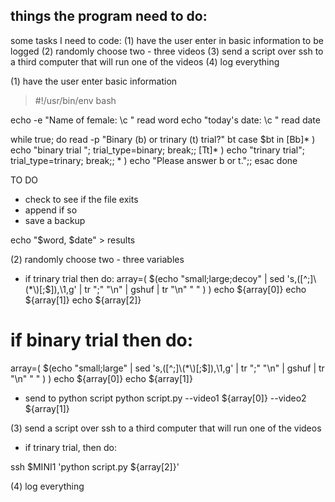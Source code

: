 ## things the program need to do:


some tasks I need to code:
(1) have the user enter in basic information to be logged
(2) randomly choose two - three videos
(3) send a script over ssh to a third computer that will run one of the videos
(4) log everything


(1) have the user enter basic information
> #!/usr/bin/env bash

echo -e "Name of female: \c "
read word
echo "today's date: \c "
read date

while true; do
    read -p "Binary (b) or trinary (t) trial?" bt
    case $bt in
        [Bb]* ) echo "binary trial "; trial_type=binary; break;;
        [Tt]* ) echo "trinary trial"; trial_type=trinary; break;;
        * ) echo "Please answer b or t.";;
    esac
done

TO DO
- check to see if the file exits
- append if so
- save a backup

echo "$word, $date" > results

(2) randomly choose two - three variables

- if trinary trial then do:
array=( $(echo "small;large;decoy" | sed 's,([^;]\(*\)[;$]),\1,g' | tr ";" "\n" | gshuf | tr "\n" " " ) )
echo ${array[0]}
echo ${array[1]}
echo ${array[2]}

# if binary trial then do:
array=( $(echo "small;large" | sed 's,([^;]\(*\)[;$]),\1,g' | tr ";" "\n" | gshuf | tr "\n" " " ) )
echo ${array[0]}
echo ${array[1]}


- send to python script
python script.py --video1 ${array[0]} --video2 ${array[1]}


(3) send a script over ssh to a third computer that will run one of the videos

- if trinary trial, then do:

ssh $MINI1 'python script.py ${array[2]}'

(4) log everything
